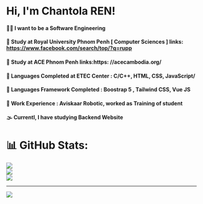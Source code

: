 # Hi, I'm Chantola REN!
#### 🧑‍💻 I want to be a Software Engineering <br/>
#### 🏫 Study at Royal University Phnom Penh [ Computer Sciences ] links: https://www.facebook.com/search/top/?q=rupp<br/>
#### 🏫 Study at ACE Phnom Penh links:https: //acecambodia.org/<br/>
#### 📙 Languages Completed at ETEC Center : C/C++, HTML, CSS, JavaScript/<br/>
#### 📘 Languages Framework Completed : Boostrap 5 , Tailwind CSS, Vue JS<br/>
#### 🏢 Work Experience : Aviskaar Robotic, worked as Training of student<br/>
#### 🌫️ Currentl, I have studying Backend Website<br/>
# 📊 GitHub Stats:
![](https://github-readme-stats.vercel.app/api?username=Chan-Tola&theme=dark&hide_border=false&include_all_commits=false&count_private=false)<br/>
![](https://github-readme-streak-stats.herokuapp.com/?user=Chan-Tola&theme=dark&hide_border=false)<br/>
![](https://github-readme-stats.vercel.app/api/top-langs/?username=Chan-Tola&theme=dark&hide_border=false&include_all_commits=false&count_private=false&layout=compact)

---
[![](https://visitcount.itsvg.in/api?id=Chan-Tola&icon=0&color=0)](https://visitcount.itsvg.in)

<!-- Proudly created with GPRM ( https://gprm.itsvg.in ) -->
